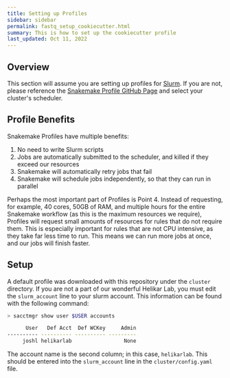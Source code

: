```yaml
---
title: Setting up Profiles
sidebar: sidebar
permalink: fastq_setup_cookiecutter.html
summary: This is how to set up the cookiecutter profile
last_updated: Oct 11, 2022
---
```


## Overview
This section will assume you are setting up profiles for [Slurm](https://slurm.schedmd.com/documentation.html). If you are not, please reference the [Snakemake Profile GitHub Page](https://github.com/Snakemake-Profiles/doc) and select your cluster's scheduler.

## Profile Benefits
Snakemake Profiles have multiple benefits:
1. No need to write Slurm scripts 
2. Jobs are automatically submitted to the scheduler, and killed if they exceed our resources 
3. Snakemake will automatically retry jobs that fail 
4. Snakemake will schedule jobs independently, so that they can run in parallel

Perhaps the most important part of Profiles is Point 4. Instead of requesting, for example, 40 cores, 50GB of RAM, and multiple hours for the entire Snakemake workflow (as this is the maximum resources we require), Profiles will request small amounts of resources for rules that do not require them. This is especially important for rules that are not CPU intensive, as they take far less time to run. This means we can run more jobs at once, and our jobs will finish faster.

## Setup
A default profile was downloaded with this repository under the `cluster` directory. If you are not a part of our wonderful Helikar Lab, you must edit the `slurm_account` line to your slurm account. This information can be found with the following command:
```bash
> sacctmgr show user $USER accounts

      User   Def Acct  Def WCKey     Admin
---------- ---------- ---------- ---------
     joshl helikarlab                 None
```

The account name is the second column; in this case, `helikarlab`. This should be entered into the `slurm_account` line in the `cluster/config.yaml` file.
